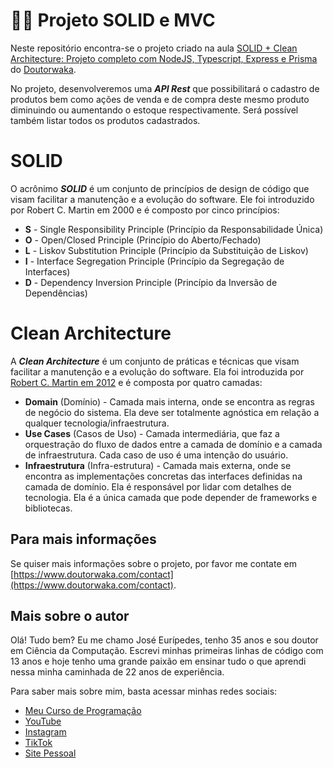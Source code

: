 # 🙋‍♂️ Projeto SOLID e MVC

Neste repositório encontra-se o projeto criado na aula [SOLID + Clean Architecture: Projeto completo com NodeJS, Typescript, Express e Prisma](https://youtu.be/RY0BQV803UU) do [Doutorwaka](https://www.youtube.com/@doutorwaka).

No projeto, desenvolveremos uma ***API Rest*** que possibilitará o cadastro de produtos bem como ações de venda e de compra deste mesmo produto diminuindo ou aumentando o estoque respectivamente. Será possível também listar todos os produtos cadastrados.

# SOLID

O acrônimo ***SOLID*** é um conjunto de princípios de design de código que visam facilitar a manutenção e a evolução do software. Ele foi introduzido por Robert C. Martin em 2000 e é composto por cinco princípios:

- **S** - Single Responsibility Principle (Princípio da Responsabilidade Única)
- **O** - Open/Closed Principle (Princípio do Aberto/Fechado)
- **L** - Liskov Substitution Principle (Princípio da Substituição de Liskov)
- **I** - Interface Segregation Principle (Princípio da Segregação de Interfaces)
- **D** - Dependency Inversion Principle (Princípio da Inversão de Dependências)

# Clean Architecture

A ***Clean Architecture*** é um conjunto de práticas e técnicas que visam facilitar a manutenção e a evolução do software. Ela foi introduzida por [Robert C. Martin em 2012](https://blog.cleancoder.com/uncle-bob/2012/08/13/the-clean-architecture.html) e é composta por quatro camadas:

- **Domain** (Domínio) - Camada mais interna, onde se encontra as regras de negócio do sistema. Ela deve ser totalmente agnóstica em relação a qualquer tecnologia/infraestrutura.
- **Use Cases** (Casos de Uso) - Camada intermediária, que faz a orquestração do fluxo de dados entre a camada de domínio e a camada de infraestrutura. Cada caso de uso é uma intenção do usuário.
- **Infraestrutura** (Infra-estrutura) - Camada mais externa, onde se encontra as implementações concretas das interfaces definidas na camada de domínio. Ela é responsável por lidar com detalhes de tecnologia. Ela é a única camada que pode depender de frameworks e bibliotecas.

## Para mais informações
Se quiser mais informações sobre o projeto, por favor me contate em [https://www.doutorwaka.com/contact](https://www.doutorwaka.com/contact).

## Mais sobre o autor

Olá! Tudo bem? Eu me chamo José Eurípedes, tenho 35 anos e sou doutor em Ciência da Computação. Escrevi minhas primeiras linhas de código com 13 anos e hoje tenho uma grande paixão em ensinar tudo o que aprendi nessa minha caminhada de 22 anos de experiência.

Para saber mais sobre mim, basta acessar minhas redes sociais:
  - [Meu Curso de Programação](https://www.doutorwaka.com/)
  - [YouTube](https://www.youtube.com/@doutorwaka)
  - [Instagram](https://instagram.com/doutorwaka)
  - [TikTok](https://www.tiktok.com/@doutorwaka)
  - [Site Pessoal](https://www.doutorwaka.com/)
